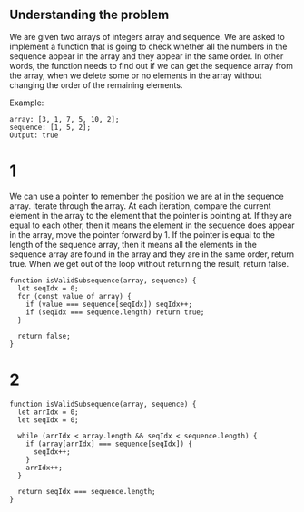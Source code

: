 ## Understanding the problem
We are given two arrays of integers array and sequence. We are asked to implement a function that is going to check whether all the numbers in the sequence appear in the array and they appear in the same order. In other words, the function needs to find out if we can get the sequence array from the array, when we delete some or no elements in the array without changing the order of the remaining elements.

Example:

```
array: [3, 1, 7, 5, 10, 2];
sequence: [1, 5, 2];
Output: true

```
# 1
We can use a pointer to remember the position we are at in the sequence array. Iterate through the array. At each iteration, compare the current element in the array to the element that the pointer is pointing at. If they are equal to each other, then it means the element in the sequence does appear in the array, move the pointer forward by 1. If the pointer is equal to the length of the sequence array, then it means all the elements in the sequence array are found in the array and they are in the same order, return true. When we get out of the loop without returning the result, return false.

```
function isValidSubsequence(array, sequence) {
  let seqIdx = 0;
  for (const value of array) {
    if (value === sequence[seqIdx]) seqIdx++;
    if (seqIdx === sequence.length) return true;
  }

  return false;
}
```

# 2

```
function isValidSubsequence(array, sequence) {
  let arrIdx = 0;
  let seqIdx = 0;

  while (arrIdx < array.length && seqIdx < sequence.length) {
    if (array[arrIdx] === sequence[seqIdx]) {
      seqIdx++;
    }
    arrIdx++;
  }

  return seqIdx === sequence.length;
}
```
